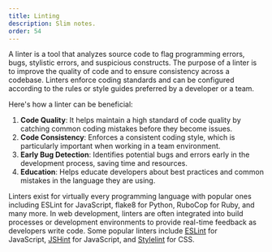 ```yaml
---
title: Linting
description: Slim notes.
order: 54
---
```


   A linter is a tool that analyzes source code to flag programming errors, bugs, stylistic errors, and suspicious constructs. The purpose of a linter is to improve the quality of code and to ensure consistency across a codebase. Linters enforce coding standards and can be configured according to the rules or style guides preferred by a developer or a team.

Here's how a linter can be beneficial:

1. **Code Quality**: It helps maintain a high standard of code quality by catching common coding mistakes before they become issues.
2. **Code Consistency**: Enforces a consistent coding style, which is particularly important when working in a team environment.
3. **Early Bug Detection**: Identifies potential bugs and errors early in the development process, saving time and resources.
4. **Education**: Helps educate developers about best practices and common mistakes in the language they are using.

Linters exist for virtually every programming language with popular ones including ESLint for JavaScript, flake8 for Python, RuboCop for Ruby, and many more. In web development, linters are often integrated into build processes or development environments to provide real-time feedback as developers write code. Some popular linters include [ESLint](https://eslint.org/) for JavaScript, [JSHint](https://jshint.com/) for JavaScript, and [Stylelint](https://stylelint.io/) for CSS.
 